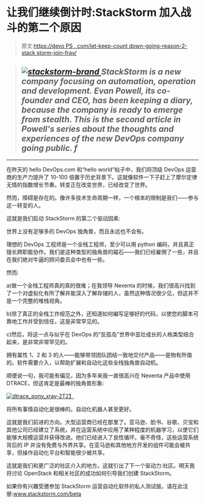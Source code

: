 # 让我们继续倒计时:StackStorm 加入战斗的第二个原因

> 原文:[https://devo PS . com/let-keep-count down-going-reason-2-stack storm-join-fray/](https://devops.com/lets-keep-countdown-going-reason-2-stackstorm-join-fray/)

> ## *[![stackstorm-brand](../Images/8da3ef19b2916f48795ab3218735f6b4.png) ](https://devops.com/wp-content/uploads/2014/05/stackstorm-brand.png) StackStorm is a new company focusing on automation, operation and development. Evan Powell, its co-founder and CEO, has been keeping a diary, because the company is ready to emerge from stealth. This is the second article in Powell's series about the thoughts and experiences of the new DevOps company going public. f*

* * *

在昨天的 hello DevOps.com 和“hello world”帖子中，我们将顶级 DevOps 运营商的生产力提升了 10-100 倍置于历史背景下。这就像软件一下子赶上了摩尔定律无情的指数增长节奏。转变正在改变世界，已经改变了世界。

然而，障碍是存在的。像许多技术生命周期一样，一个根本的限制是我们——参与这一转变的人。

这就是我们启动 StackStorm 的第二个驱动因素:

世界上没有足够多的 DevOps 独角兽，而且永远也不会有。

理想的 DevOps 工程师是一个全栈工程师，至少可以用 python 编码，并且真正擅长跨职能协作。我们是这种类型的独角兽的磁石——我们已经雇佣了一些，并且在我们绝对牛逼的顾问委员会中也有一些。

然而:

a)做一个全栈工程师真的真的很难；在我领导 Nexenta 的时候，我们很高兴找到了一个对虚拟化有所了解并能深入了解存储的人，虽然这种情况很少见，但这并不是一个完整的堆栈视角。

b)除了真正的全栈工作规范之外，还知道如何编写足够好的代码，以使您的脚本可靠地工作并受到信任，这是非常罕见的。

c)然后，将这一点与似乎在 DevOps 的“反孤岛”世界中茁壮成长的人格类型结合起来，是非常非常罕见的。

拥有属性 1、2 和 3 的人——能够带领团队团结一致地交付产品——是物有所值的。软件需要介入，以帮助扩展和自动化这些全栈独角兽自动机。

顺便说一句，我可能有偏见，因为多年来我一直很高兴在 Nexenta 产品中使用 DTRACE，但这肯定是最棒的独角兽形象:

[![dtrace_pony_xray-2](../Images/07033bf22f977fba21f97d2deddea8a9.png)T2】](https://devops.com/wp-content/uploads/2014/05/dtrace_pony_xray-2.jpg)

将所有事情自动化是很棒的。自动化机器人甚至更好。

这就是我们前进的方向。大型运营商已经在那里了。亚马逊、脸书、谷歌、贝宝和其他公司已经建立了系统，并在运营系统中应用了某种程度的机器学习，以使它们能够大规模运营并获得改进。他们已经进入了良性循环。毫不奇怪，这些运营系统背后的 IP 并没有免费与外界共享。在亚马逊和其他地方开发的组件可能会被共享，但操作自动化平台和智能很少被共享。

这就是我们和更广泛的社区介入的地方。这就引出了下一个驱动力:社区。明天我将讨论 OpenStack 和相关社区的成功如何引导我们创建 StackStorm。

如果你有兴趣受邀参加 StackStorm 运营自动化软件的私人测试版，请在此注册:www.stackstorm.com/beta